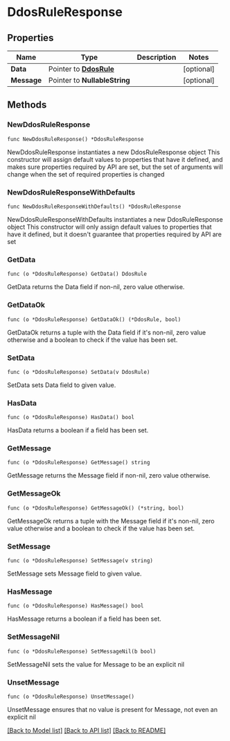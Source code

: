 # DdosRuleResponse

## Properties

Name | Type | Description | Notes
------------ | ------------- | ------------- | -------------
**Data** | Pointer to [**DdosRule**](DdosRule.md) |  | [optional] 
**Message** | Pointer to **NullableString** |  | [optional] 

## Methods

### NewDdosRuleResponse

`func NewDdosRuleResponse() *DdosRuleResponse`

NewDdosRuleResponse instantiates a new DdosRuleResponse object
This constructor will assign default values to properties that have it defined,
and makes sure properties required by API are set, but the set of arguments
will change when the set of required properties is changed

### NewDdosRuleResponseWithDefaults

`func NewDdosRuleResponseWithDefaults() *DdosRuleResponse`

NewDdosRuleResponseWithDefaults instantiates a new DdosRuleResponse object
This constructor will only assign default values to properties that have it defined,
but it doesn't guarantee that properties required by API are set

### GetData

`func (o *DdosRuleResponse) GetData() DdosRule`

GetData returns the Data field if non-nil, zero value otherwise.

### GetDataOk

`func (o *DdosRuleResponse) GetDataOk() (*DdosRule, bool)`

GetDataOk returns a tuple with the Data field if it's non-nil, zero value otherwise
and a boolean to check if the value has been set.

### SetData

`func (o *DdosRuleResponse) SetData(v DdosRule)`

SetData sets Data field to given value.

### HasData

`func (o *DdosRuleResponse) HasData() bool`

HasData returns a boolean if a field has been set.

### GetMessage

`func (o *DdosRuleResponse) GetMessage() string`

GetMessage returns the Message field if non-nil, zero value otherwise.

### GetMessageOk

`func (o *DdosRuleResponse) GetMessageOk() (*string, bool)`

GetMessageOk returns a tuple with the Message field if it's non-nil, zero value otherwise
and a boolean to check if the value has been set.

### SetMessage

`func (o *DdosRuleResponse) SetMessage(v string)`

SetMessage sets Message field to given value.

### HasMessage

`func (o *DdosRuleResponse) HasMessage() bool`

HasMessage returns a boolean if a field has been set.

### SetMessageNil

`func (o *DdosRuleResponse) SetMessageNil(b bool)`

 SetMessageNil sets the value for Message to be an explicit nil

### UnsetMessage
`func (o *DdosRuleResponse) UnsetMessage()`

UnsetMessage ensures that no value is present for Message, not even an explicit nil

[[Back to Model list]](HOW-TO.md#documentation-for-models) [[Back to API list]](HOW-TO.md#documentation-for-api-endpoints) [[Back to README]](HOW-TO.md)


